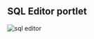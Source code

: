 ## SQL Editor portlet
![sql editor](https://raw.githubusercontent.com/victormiranda/sql-editor/master/screenshots/select-query.png)

